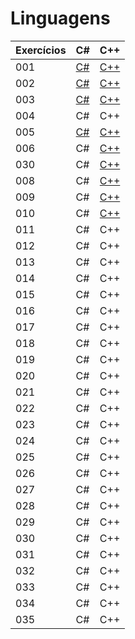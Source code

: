 # Linguagens

| Exercícios | C#                  | C++                  |
| ---------- | ------------------- | -------------------- |
| 001        | [C#](./c%23/001.cs) | [C++](./c++/001.cpp) |
| 002        | [C#](./c%23/002.cs) | [C++](./c++/002.cpp) |
| 003        | [C#](./c%23/003.cs) | [C++](./c++/003.cpp) |
| 004        | C#                  | C++                  |
| 005        | [C#](./c%23/005.cs) | [C++](./c++/005.cpp) |
| 006        | C#                  | [C++](./c++/006.cpp) |
| 030        | C#                  | [C++](./c++/007.cpp) |
| 008        | C#                  | [C++](./c++/008.cpp) |
| 009        | C#                  | [C++](./c++/009.cpp) |
| 010        | C#                  | [C++](./c++/010.cpp) |
| 011        | C#                  | C++                  |
| 012        | C#                  | C++                  |
| 013        | C#                  | C++                  |
| 014        | C#                  | C++                  |
| 015        | C#                  | C++                  |
| 016        | C#                  | C++                  |
| 017        | C#                  | C++                  |
| 018        | C#                  | C++                  |
| 019        | C#                  | C++                  |
| 020        | C#                  | C++                  |
| 021        | C#                  | C++                  |
| 022        | C#                  | C++                  |
| 023        | C#                  | C++                  |
| 024        | C#                  | C++                  |
| 025        | C#                  | C++                  |
| 026        | C#                  | C++                  |
| 027        | C#                  | C++                  |
| 028        | C#                  | C++                  |
| 029        | C#                  | C++                  |
| 030        | C#                  | C++                  |
| 031        | C#                  | C++                  |
| 032        | C#                  | C++                  |
| 033        | C#                  | C++                  |
| 034        | C#                  | C++                  |
| 035        | C#                  | C++                  |
